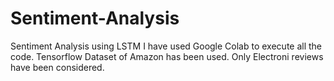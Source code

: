 # Sentiment-Analysis
Sentiment Analysis using LSTM
I have used Google Colab to execute all the code. Tensorflow Dataset of Amazon has been used. Only Electroni reviews have been considered.
